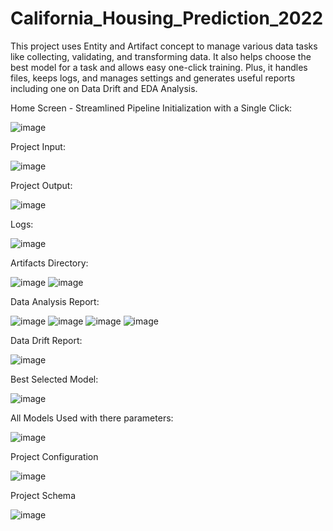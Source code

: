 # California_Housing_Prediction_2022
This project uses Entity and Artifact concept to manage various data tasks like collecting, validating, and transforming data. It also helps choose the best model for a task and allows easy one-click training. Plus, it handles files, keeps logs, and manages settings and generates useful reports including one on Data Drift and EDA Analysis.

Home Screen - Streamlined Pipeline Initialization with a Single Click:

![image](https://github.com/lokeshkharkwal7/California_Housing_Prediction_with_data_2022/assets/115694554/b5023948-1321-404a-a91d-3c587c621cec)

Project Input:


![image](https://github.com/lokeshkharkwal7/California_Housing_Prediction_with_data_2022/assets/115694554/e0663c5c-3079-4e20-b9a0-19c08f2d6196)

Project Output:


![image](https://github.com/lokeshkharkwal7/California_Housing_Prediction_with_data_2022/assets/115694554/227fcfe3-d2a0-4f59-b467-ecbb1f6ac9b5)


Logs:

![image](https://github.com/lokeshkharkwal7/California_Housing_Prediction_with_data_2022/assets/115694554/1b042965-bc57-4b4f-b5c5-ebdc68b08003)


Artifacts Directory:

 ![image](https://github.com/lokeshkharkwal7/California_Housing_Prediction_with_data_2022/assets/115694554/6ae1147a-aa1c-4315-84dc-1eeac3570be4)
 ![image](https://github.com/lokeshkharkwal7/California_Housing_Prediction_with_data_2022/assets/115694554/c6d306c8-0b3a-49af-b726-3e6b53e6a5b2)

 Data Analysis Report:

 ![image](https://github.com/lokeshkharkwal7/California_Housing_Prediction_with_data_2022/assets/115694554/a5c2c7a1-1d5c-4bfd-8172-eff558778bb3)
 ![image](https://github.com/lokeshkharkwal7/California_Housing_Prediction_with_data_2022/assets/115694554/76319ad4-a1db-4463-946b-2404b9592153)
![image](https://github.com/lokeshkharkwal7/California_Housing_Prediction_with_data_2022/assets/115694554/2ae91d32-2dfd-4d95-87e9-4316d8eb1490)
![image](https://github.com/lokeshkharkwal7/California_Housing_Prediction_with_data_2022/assets/115694554/6119b261-d7b3-4a83-9ed5-698d5552cfd7)

Data Drift Report:

![image](https://github.com/lokeshkharkwal7/California_Housing_Prediction_with_data_2022/assets/115694554/ea467f5e-5b65-43e3-9eaa-a0445081833d)

Best Selected Model:

![image](https://github.com/lokeshkharkwal7/California_Housing_Prediction_with_data_2022/assets/115694554/e1dc0a6e-7e07-4485-91b4-e98c7156da85)

All Models Used with there parameters:

![image](https://github.com/lokeshkharkwal7/California_Housing_Prediction_with_data_2022/assets/115694554/c1a9bf26-0ac7-4822-a427-caef43cac70a)

Project Configuration 

![image](https://github.com/lokeshkharkwal7/California_Housing_Prediction_with_data_2022/assets/115694554/4814bafa-d387-4903-8ff6-e37a6bd5daae)

Project Schema 


![image](https://github.com/lokeshkharkwal7/California_Housing_Prediction_with_data_2022/assets/115694554/ab16007e-ff21-4c77-8862-8a9305620624)











